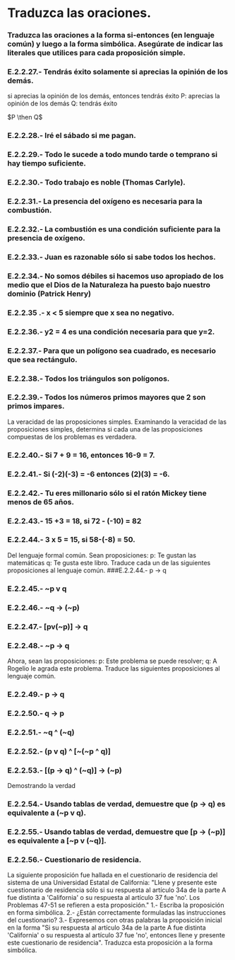# Traduzca las oraciones.
### Traduzca las oraciones a la forma si-entonces (en lenguaje común) y luego a la forma simbólica. Asegúrate de indicar las literales que utilices para cada proposición simple.

### E.2.2.27.- Tendrás éxito solamente si aprecias la opinión de los demás.
si aprecias la opinión de los demás, entonces tendrás éxito
P: aprecias la opinión de los demás
Q: tendrás éxito

$P \then Q$


### E.2.2.28.- Iré el sábado si me pagan.
### E.2.2.29.- Todo le sucede a todo mundo tarde o temprano si hay tiempo suficiente.
### E.2.2.30.- Todo trabajo es noble (Thomas Carlyle).
### E.2.2.31.- La presencia del oxígeno es necesaria para la combustión.
### E.2.2.32.- La combustión es una condición suficiente para la presencia de oxígeno.
### E.2.2.33.- Juan es razonable sólo si sabe todos los hechos.
### E.2.2.34.- No somos débiles si hacemos uso apropiado de los medio que el Dios de la Naturaleza ha puesto bajo nuestro dominio (Patrick Henry)
### E.2.2.35 .- x < 5 siempre que x sea no negativo.
### E.2.2.36.- y2 = 4 es una condición necesaria para que y=2.
### E.2.2.37.- Para que un polígono sea cuadrado, es necesario que sea rectángulo.
### E.2.2.38.- Todos los triángulos son polígonos.
### E.2.2.39.- Todos los números primos mayores que 2 son primos impares.


La veracidad de las proposiciones simples.
Examinando la veracidad de las proposiciones simples, determina si cada una de las proposiciones compuestas de los problemas es verdadera.

### E.2.2.40.- Si 7 + 9 = 16, entonces 16-9  = 7.
### E.2.2.41.- Si (-2)(-3) = -6 entonces (2)(3) = -6.
### E.2.2.42.- Tu eres millonario sólo si el ratón Mickey tiene menos de 65 años.
### E.2.2.43.- 15 +3 = 18, si 72 - (-10) = 82
### E.2.2.44.- 3 x 5 = 15, si 58-(-8) = 50.

Del lenguaje formal común.
Sean proposiciones:
p: Te gustan las matemáticas
q: Te gusta este libro.
Traduce cada un de las siguientes proposiciones al lenguaje común.
###E.2.2.44.- p -> q
### E.2.2.45.- ~p v q
### E.2.2.46.- ~q -> (~p)
### E.2.2.47.- [pv(~p)] -> q
### E.2.2.48.- ~p -> q


Ahora, sean las proposiciones:
p: Este problema se puede resolver;
q: A Rogelio le agrada este problema.
Traduce las siguientes proposiciones al lenguaje común.
### E.2.2.49.- p -> q
### E.2.2.50.- q -> p
### E.2.2.51.- ~q ^ (~q)
### E.2.2.52.- (p v q) ^ [~(~p ^ q)]
### E.2.2.53.- [(p -> q) ^ (~q)] -> (~p)


Demostrando la verdad
### E.2.2.54.- Usando tablas de verdad, demuestre que (p -> q) es equivalente a (~p v q).
### E.2.2.55.- Usando tablas de verdad, demuestre que [p -> (~p)] es equivalente a [~p v (~q)].


### E.2.2.56.- Cuestionario de residencia.
La siguiente proposición fue hallada en el cuestionario de residencia del sistema de una Universidad Estatal de California: "Llene y presente este cuestionario de residencia sólo si su respuesta al artículo 34a de la parte A fue distinta a 'California' o su respuesta al artículo 37 fue 'no'. Los Problemas 47-51 se refieren a esta proposición."
1.- Escriba la proposición en forma simbólica.
2.- ¿Están correctamente formuladas las instrucciones del cuestionario?
3.- Expresemos con otras palabras la proposición inicial en la forma "Si su respuesta al artículo 34a de la parte A fue distinta 'California' o su respuesta al artículo 37 fue 'no', entonces llene y presente este cuestionario de residencia". Traduzca esta proposición a la forma simbólica.
